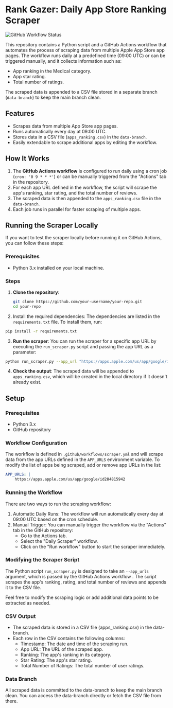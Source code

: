 # Rank Gazer: Daily App Store Ranking Scraper

![GitHub Workflow Status](https://img.shields.io/github/actions/workflow/status/tommasogritti/rank-gazer/scraper.yml?branch=main&label=Scraper%20Status)

This repository contains a Python script and a GitHub Actions workflow that automates the process of scraping data from multiple Apple App Store app pages. The workflow runs daily at a predefined time (09:00 UTC) or can be triggered manually, and it collects information such as:

- App ranking in the Medical category.
- App star rating.
- Total number of ratings.

The scraped data is appended to a CSV file stored in a separate branch (`data-branch`) to keep the main branch clean.

## Features

- Scrapes data from multiple App Store app pages.
- Runs automatically every day at 09:00 UTC.
- Stores data in a CSV file (`apps_ranking.csv`) in the `data-branch`.
- Easily extendable to scrape additional apps by editing the workflow.

## How It Works

1. The **GitHub Actions workflow** is configured to run daily using a cron job (`cron: '0 9 * * *'`) or can be manually triggered from the "Actions" tab in the repository.
2. For each app URL defined in the workflow, the script will scrape the app's ranking, star rating, and the total number of reviews.
3. The scraped data is then appended to the `apps_ranking.csv` file in the `data-branch`.
4. Each job runs in parallel for faster scraping of multiple apps.

## Running the Scraper Locally

If you want to test the scraper locally before running it on GitHub Actions, you can follow these steps:

### Prerequisites

- Python 3.x installed on your local machine.

### Steps

1. **Clone the repository**:
   ```bash
   git clone https://github.com/your-username/your-repo.git
   cd your-repo

2. Install the required dependencies: The dependencies are listed in the `requirements.txt` file. To install them, run:

```bash
pip install -r requirements.txt
```

3. **Run the scraper**: You can run the scraper for a specific app URL by executing the `run_scraper.py` script and passing the app URL as a parameter:

```bash
python run_scraper.py --app_url "https://apps.apple.com/us/app/google/id284815942"
```

4. **Check the output**: The scraped data will be appended to `apps_ranking.csv`, which will be created in the local directory if it doesn't already exist.


## Setup

### Prerequisites

- Python 3.x
- GitHub repository

### Workflow Configuration

The workflow is defined in `.github/workflows/scraper.yml` and will scrape data from the app URLs defined in the `APP_URLS` environment variable. 
To modify the list of apps being scraped, add or remove app URLs in the list:
   ```yaml
   APP_URLS: |
       https://apps.apple.com/us/app/google/id284815942
  ```

### Running the Workflow
There are two ways to run the scraping workflow:

1. Automatic Daily Runs: The workflow will run automatically every day at 09:00 UTC based on the cron schedule.
2. Manual Trigger: You can manually trigger the workflow via the "Actions" tab in the GitHub repository:
    - Go to the Actions tab.
    - Select the "Daily Scraper" workflow.  
    - Click on the "Run workflow" button to start the scraper immediately.

### Modifying the Scraper Script
The Python script `run_scraper.py` is designed to take an `--app_urls` argument, which is passed by the GitHub Actions workflow . The script scrapes the app's ranking, rating, and total number of reviews and appends it to the CSV file.

Feel free to modify the scraping logic or add additional data points to be extracted as needed.

### CSV Output
- The scraped data is stored in a CSV file (apps_ranking.csv) in the data-branch.
- Each row in the CSV contains the following columns:
    - Timestamp: The date and time of the scraping run.
    - App URL: The URL of the scraped app.
    - Ranking: The app's ranking in its category.
    - Star Rating: The app's star rating.
    - Total Number of Ratings: The total number of user ratings.


### Data Branch
All scraped data is committed to the data-branch to keep the main branch clean. You can access the data-branch directly or fetch the CSV file from there.
